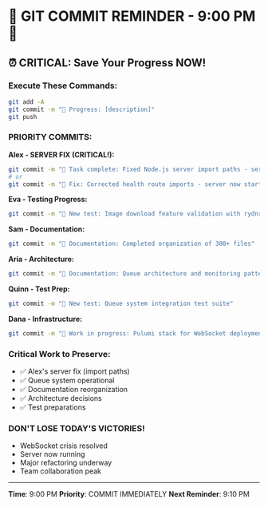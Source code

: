 # 🚨 GIT COMMIT REMINDER - 9:00 PM 🚨

## ⏰ CRITICAL: Save Your Progress NOW!

### Execute These Commands:
```bash
git add -A
git commit -m "🚧 Progress: [description]"
git push
```

### PRIORITY COMMITS:

**Alex - SERVER FIX (CRITICAL!):**
```bash
git commit -m "🏅 Task complete: Fixed Node.js server import paths - server running on 3003"
# or
git commit -m "🐛 Fix: Corrected health route imports - server now starts successfully"
```

**Eva - Testing Progress:**
```bash
git commit -m "🧪 New test: Image download feature validation with rydnr"
```

**Sam - Documentation:**
```bash
git commit -m "📝 Documentation: Completed organization of 300+ files"
```

**Aria - Architecture:**
```bash
git commit -m "📝 Documentation: Queue architecture and monitoring patterns"
```

**Quinn - Test Prep:**
```bash
git commit -m "🧪 New test: Queue system integration test suite"
```

**Dana - Infrastructure:**
```bash
git commit -m "🚧 Work in progress: Pulumi stack for WebSocket deployment"
```

### Critical Work to Preserve:
- ✅ Alex's server fix (import paths)
- ✅ Queue system operational
- ✅ Documentation reorganization
- ✅ Architecture decisions
- ✅ Test preparations

### DON'T LOSE TODAY'S VICTORIES!
- WebSocket crisis resolved
- Server now running
- Major refactoring underway
- Team collaboration peak

---
**Time**: 9:00 PM
**Priority**: COMMIT IMMEDIATELY
**Next Reminder**: 9:10 PM